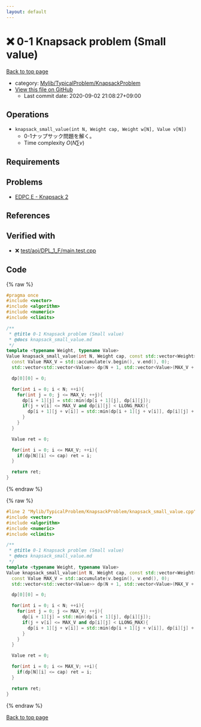 ```yaml
---
layout: default
---
```


<!-- mathjax config similar to math.stackexchange -->
<script type="text/javascript" async
  src="https://cdnjs.cloudflare.com/ajax/libs/mathjax/2.7.5/MathJax.js?config=TeX-MML-AM_CHTML">
</script>
<script type="text/x-mathjax-config">
  MathJax.Hub.Config({
    TeX: { equationNumbers: { autoNumber: "AMS" }},
    tex2jax: {
      inlineMath: [ ['$','$'] ],
      processEscapes: true
    },
    "HTML-CSS": { matchFontHeight: false },
    displayAlign: "left",
    displayIndent: "2em"
  });
</script>

<script type="text/javascript" src="https://cdnjs.cloudflare.com/ajax/libs/jquery/3.4.1/jquery.min.js"></script>
<script src="https://cdn.jsdelivr.net/npm/jquery-balloon-js@1.1.2/jquery.balloon.min.js" integrity="sha256-ZEYs9VrgAeNuPvs15E39OsyOJaIkXEEt10fzxJ20+2I=" crossorigin="anonymous"></script>
<script type="text/javascript" src="../../../../assets/js/copy-button.js"></script>
<link rel="stylesheet" href="../../../../assets/css/copy-button.css" />


# :x: 0-1 Knapsack problem (Small value)

<a href="../../../../index.html">Back to top page</a>

* category: <a href="../../../../index.html#4bc951e5ca9130b2259fc85dc53eb972">Mylib/TypicalProblem/KnapsackProblem</a>
* <a href="{{ site.github.repository_url }}/blob/master/Mylib/TypicalProblem/KnapsackProblem/knapsack_small_value.cpp">View this file on GitHub</a>
    - Last commit date: 2020-09-02 21:08:27+09:00




## Operations

- `knapsack_small_value(int N, Weight cap, Weight w[N], Value v[N])`
	- 0-1ナップサック問題を解く。
	- Time complexity $O(N \sum v)$

## Requirements

## Problems

- [EDPC E - Knapsack 2](https://atcoder.jp/contests/dp/tasks/dp_e)

## References



## Verified with

* :x: <a href="../../../../verify/test/aoj/DPL_1_F/main.test.cpp.html">test/aoj/DPL_1_F/main.test.cpp</a>


## Code

<a id="unbundled"></a>
{% raw %}
```cpp
#pragma once
#include <vector>
#include <algorithm>
#include <numeric>
#include <climits>

/**
 * @title 0-1 Knapsack problem (Small value)
 * @docs knapsack_small_value.md
 */
template <typename Weight, typename Value>
Value knapsack_small_value(int N, Weight cap, const std::vector<Weight> &w, const std::vector<Value> &v){
  const Value MAX_V = std::accumulate(v.begin(), v.end(), 0);
  std::vector<std::vector<Value>> dp(N + 1, std::vector<Value>(MAX_V + 1, LLONG_MAX));

  dp[0][0] = 0;

  for(int i = 0; i < N; ++i){
    for(int j = 0; j <= MAX_V; ++j){
      dp[i + 1][j] = std::min(dp[i + 1][j], dp[i][j]);
      if(j + v[i] <= MAX_V and dp[i][j] < LLONG_MAX){
        dp[i + 1][j + v[i]] = std::min(dp[i + 1][j + v[i]], dp[i][j] + w[i]);
      }
    }
  }

  Value ret = 0;

  for(int i = 0; i <= MAX_V; ++i){
    if(dp[N][i] <= cap) ret = i;
  }

  return ret;
}

```
{% endraw %}

<a id="bundled"></a>
{% raw %}
```cpp
#line 2 "Mylib/TypicalProblem/KnapsackProblem/knapsack_small_value.cpp"
#include <vector>
#include <algorithm>
#include <numeric>
#include <climits>

/**
 * @title 0-1 Knapsack problem (Small value)
 * @docs knapsack_small_value.md
 */
template <typename Weight, typename Value>
Value knapsack_small_value(int N, Weight cap, const std::vector<Weight> &w, const std::vector<Value> &v){
  const Value MAX_V = std::accumulate(v.begin(), v.end(), 0);
  std::vector<std::vector<Value>> dp(N + 1, std::vector<Value>(MAX_V + 1, LLONG_MAX));

  dp[0][0] = 0;

  for(int i = 0; i < N; ++i){
    for(int j = 0; j <= MAX_V; ++j){
      dp[i + 1][j] = std::min(dp[i + 1][j], dp[i][j]);
      if(j + v[i] <= MAX_V and dp[i][j] < LLONG_MAX){
        dp[i + 1][j + v[i]] = std::min(dp[i + 1][j + v[i]], dp[i][j] + w[i]);
      }
    }
  }

  Value ret = 0;

  for(int i = 0; i <= MAX_V; ++i){
    if(dp[N][i] <= cap) ret = i;
  }

  return ret;
}

```
{% endraw %}

<a href="../../../../index.html">Back to top page</a>

